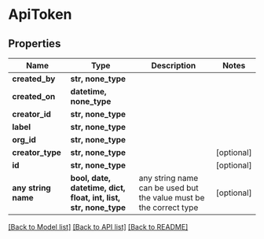 # ApiToken


## Properties
Name | Type | Description | Notes
------------ | ------------- | ------------- | -------------
**created_by** | **str, none_type** |  | 
**created_on** | **datetime, none_type** |  | 
**creator_id** | **str, none_type** |  | 
**label** | **str, none_type** |  | 
**org_id** | **str, none_type** |  | 
**creator_type** | **str, none_type** |  | [optional] 
**id** | **str, none_type** |  | [optional] 
**any string name** | **bool, date, datetime, dict, float, int, list, str, none_type** | any string name can be used but the value must be the correct type | [optional]

[[Back to Model list]](../README.md#documentation-for-models) [[Back to API list]](../README.md#documentation-for-api-endpoints) [[Back to README]](../README.md)


